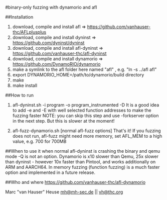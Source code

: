 #binary-only fuzzing with dynamorio and afl

##Installation
1. download, compile and install afl => https://github.com/vanhauser-thc/AFLplusplus
2. download, compile and install dyninst => https://github.com/dyninst/dyninst
3. download, compile and install afl-dyninst  => https://github.com/vanhauser-thc/afl-dyninst
4. download, compile and install dynamorio => https://github.com/DynamoRIO/dynamorio
5. make a symlink to the afl folder here named "afl" , e.g. "ln -s ../afl afl"
6. export DYNAMORIO_HOME=/path/to/dynamorio/build directory
7. make
8. make install


##How to run
1. afl-dyninst.sh -i program -o program_instrumented -D
It is a good idea to add -e and -E with well selected function addresses to
make the fuzzing faster
NOTE: you can skip this step and use -forkserver option in the next step.
But this is slower at the moment!

2. afl-fuzz-dynamorio.sh [normal afl-fuzz options]
That's it! If you fuzzing does not run, afl-fuzz might need more memory, set
AFL_MEM to a high value, e.g. 700 for 700MB


##When to use it
when normal afl-dyninst is crashing the binary and qemu mode -Q is not
an option.
Dynamorio is x10 slower than Qemu, 25x slower than dyninst - however 10x
faster than Pintool, and works additionally on ARM and AARCH64.
In memory fuzzing (function fuzzing) is a much faster option and implemented
in a future release.


##Who and where
https://github.com/vanhauser-thc/afl-dynamorio

Marc "van Hauser" Heuse <mh@mh-sec.de> || <vh@thc.org>

